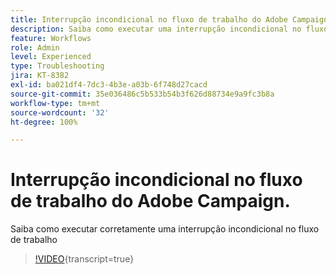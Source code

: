 ```yaml
---
title: Interrupção incondicional no fluxo de trabalho do Adobe Campaign.
description: Saiba como executar uma interrupção incondicional no fluxo de trabalho do Adobe Campaign
feature: Workflows
role: Admin
level: Experienced
type: Troubleshooting
jira: KT-8382
exl-id: ba021df4-7dc3-4b3e-a03b-6f748d27cacd
source-git-commit: 35e036486c5b533b54b3f626d88734e9a9fc3b8a
workflow-type: tm+mt
source-wordcount: '32'
ht-degree: 100%

---
```


# Interrupção incondicional no fluxo de trabalho do Adobe Campaign.

Saiba como executar corretamente uma interrupção incondicional no fluxo de trabalho

>[!VIDEO](https://video.tv.adobe.com/v/3437452?quality=12&learn=on&captions=por_br){transcript=true}
